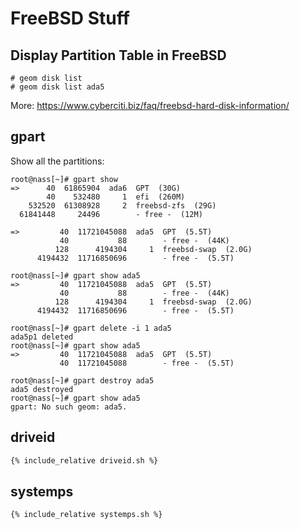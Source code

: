 # FreeBSD Stuff

## Display Partition Table in FreeBSD

```console
# geom disk list
# geom disk list ada5
```

More: https://www.cyberciti.biz/faq/freebsd-hard-disk-information/

## gpart

Show all the partitions:

```console
root@nass[~]# gpart show
=>      40  61865904  ada6  GPT  (30G)
        40    532480     1  efi  (260M)
    532520  61308928     2  freebsd-zfs  (29G)
  61841448     24496        - free -  (12M)

=>         40  11721045088  ada5  GPT  (5.5T)
           40           88        - free -  (44K)
          128      4194304     1  freebsd-swap  (2.0G)
      4194432  11716850696        - free -  (5.5T)

root@nass[~]# gpart show ada5
=>         40  11721045088  ada5  GPT  (5.5T)
           40           88        - free -  (44K)
          128      4194304     1  freebsd-swap  (2.0G)
      4194432  11716850696        - free -  (5.5T)

root@nass[~]# gpart delete -i 1 ada5
ada5p1 deleted
root@nass[~]# gpart show ada5
=>         40  11721045088  ada5  GPT  (5.5T)
           40  11721045088        - free -  (5.5T)

root@nass[~]# gpart destroy ada5
ada5 destroyed
root@nass[~]# gpart show ada5
gpart: No such geom: ada5.
```

## driveid

```sh
{% include_relative driveid.sh %}
```

## systemps

```sh
{% include_relative systemps.sh %}
```
